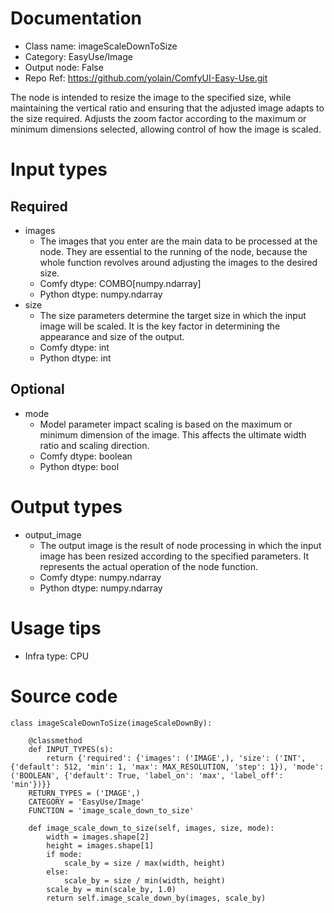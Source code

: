 # Documentation
- Class name: imageScaleDownToSize
- Category: EasyUse/Image
- Output node: False
- Repo Ref: https://github.com/yolain/ComfyUI-Easy-Use.git

The node is intended to resize the image to the specified size, while maintaining the vertical ratio and ensuring that the adjusted image adapts to the size required. Adjusts the zoom factor according to the maximum or minimum dimensions selected, allowing control of how the image is scaled.

# Input types
## Required
- images
    - The images that you enter are the main data to be processed at the node. They are essential to the running of the node, because the whole function revolves around adjusting the images to the desired size.
    - Comfy dtype: COMBO[numpy.ndarray]
    - Python dtype: numpy.ndarray
- size
    - The size parameters determine the target size in which the input image will be scaled. It is the key factor in determining the appearance and size of the output.
    - Comfy dtype: int
    - Python dtype: int
## Optional
- mode
    - Model parameter impact scaling is based on the maximum or minimum dimension of the image. This affects the ultimate width ratio and scaling direction.
    - Comfy dtype: boolean
    - Python dtype: bool

# Output types
- output_image
    - The output image is the result of node processing in which the input image has been resized according to the specified parameters. It represents the actual operation of the node function.
    - Comfy dtype: numpy.ndarray
    - Python dtype: numpy.ndarray

# Usage tips
- Infra type: CPU

# Source code
```
class imageScaleDownToSize(imageScaleDownBy):

    @classmethod
    def INPUT_TYPES(s):
        return {'required': {'images': ('IMAGE',), 'size': ('INT', {'default': 512, 'min': 1, 'max': MAX_RESOLUTION, 'step': 1}), 'mode': ('BOOLEAN', {'default': True, 'label_on': 'max', 'label_off': 'min'})}}
    RETURN_TYPES = ('IMAGE',)
    CATEGORY = 'EasyUse/Image'
    FUNCTION = 'image_scale_down_to_size'

    def image_scale_down_to_size(self, images, size, mode):
        width = images.shape[2]
        height = images.shape[1]
        if mode:
            scale_by = size / max(width, height)
        else:
            scale_by = size / min(width, height)
        scale_by = min(scale_by, 1.0)
        return self.image_scale_down_by(images, scale_by)
```